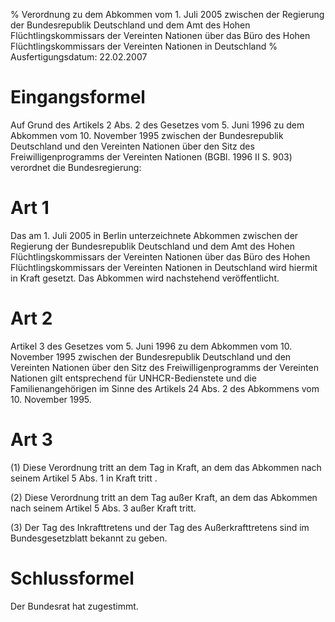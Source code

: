 % Verordnung zu dem Abkommen vom 1. Juli 2005 zwischen der Regierung der Bundesrepublik Deutschland und dem Amt des Hohen Flüchtlingskommissars der Vereinten Nationen über das Büro des Hohen Flüchtlingskommissars der Vereinten Nationen in Deutschland
% Ausfertigungsdatum: 22.02.2007
 
# Eingangsformel

Auf Grund des Artikels 2 Abs. 2 des Gesetzes vom 5. Juni 1996 zu dem Abkommen vom 10. November 1995 zwischen der Bundesrepublik Deutschland und den Vereinten Nationen über den Sitz des Freiwilligenprogramms der Vereinten Nationen (BGBl. 1996 II S. 903) verordnet die Bundesregierung:

# Art 1

Das am 1. Juli 2005 in Berlin unterzeichnete Abkommen zwischen der Regierung der Bundesrepublik Deutschland und dem Amt des Hohen Flüchtlingskommissars der Vereinten Nationen über das Büro des Hohen Flüchtlingskommissars der Vereinten Nationen in Deutschland wird hiermit in Kraft gesetzt. Das Abkommen wird nachstehend veröffentlicht.

# Art 2

Artikel 3 des Gesetzes vom 5. Juni 1996 zu dem Abkommen vom 10. November 1995 zwischen der Bundesrepublik Deutschland und den Vereinten Nationen über den Sitz des Freiwilligenprogramms der Vereinten Nationen gilt entsprechend für UNHCR-Bedienstete und die Familienangehörigen im Sinne des Artikels 24 Abs. 2 des Abkommens vom 10. November 1995.

# Art 3

(1) Diese Verordnung tritt an dem Tag in Kraft, an dem das Abkommen nach seinem Artikel 5 Abs. 1 in Kraft tritt .

(2) Diese Verordnung tritt an dem Tag außer Kraft, an dem das Abkommen nach seinem Artikel 5 Abs. 3 außer Kraft tritt.

(3) Der Tag des Inkrafttretens und der Tag des Außerkrafttretens sind im Bundesgesetzblatt bekannt zu geben.

# Schlussformel

Der Bundesrat hat zugestimmt.
